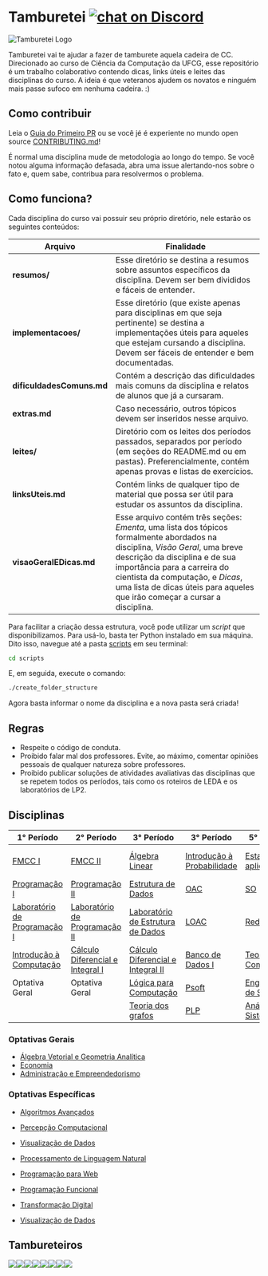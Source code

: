 
# Tamburetei [![chat on Discord](https://img.shields.io/discord/558293573494112257.svg?logo=discord)](https://discord.gg/UgR5WrY)
![Tamburetei Logo](https://i.imgur.com/FOgBKcI.png)

Tamburetei vai te ajudar a fazer de tamburete aquela cadeira de CC. Direcionado ao curso de Ciência da Computação da UFCG, esse repositório é um trabalho colaborativo contendo dicas, links úteis e leites das disciplinas do curso. A ideia é que veteranos ajudem os novatos e ninguém mais passe sufoco em nenhuma cadeira. :)

## Como contribuir

Leia o  [Guia do Primeiro PR](GuiaPrimeiroPR.md) ou se você jé é experiente no mundo open source [CONTRIBUTING.md](CONTRIBUTING.md)!

É normal uma disciplina mude de metodologia ao longo do tempo. Se você notou alguma informação defasada, abra uma issue alertando-nos sobre o fato e, quem sabe, contribua para resolvermos o problema.


## Como funciona?

Cada disciplina do curso vai possuir seu próprio diretório, nele estarão os seguintes conteúdos:

Arquivo | Finalidade
------- | -----------
**resumos/** | Esse diretório se destina a resumos sobre assuntos específicos da disciplina. Devem ser bem divididos e fáceis de entender.
**implementacoes/** | Esse diretório (que existe apenas para disciplinas em que seja pertinente) se destina a implementações úteis para aqueles que estejam cursando a disciplina. Devem ser fáceis de entender e bem documentadas.
**dificuldadesComuns.md** | Contém a descrição das dificuldades mais comuns da disciplina e relatos de alunos que já a cursaram.
**extras.md** | Caso necessário, outros tópicos devem ser inseridos nesse arquivo.
**leites/** | Diretório com os leites dos períodos passados, separados por período (em seções do README.md ou em pastas). Preferencialmente, contém apenas provas e listas de exercícios.
**linksUteis.md** | Contém links de qualquer tipo de material que possa ser útil para estudar os assuntos da disciplina.
**visaoGeralEDicas.md** | Esse arquivo contém três seções: *Ementa*, uma lista dos tópicos formalmente abordados na disciplina, *Visão Geral*, uma breve descrição da disciplina e de sua importância para a carreira do cientista da computação, e *Dicas*, uma lista de dicas úteis para aqueles que irão começar a cursar a disciplina.

Para facilitar a criação dessa estrutura, você pode utilizar um *script* que disponibilizamos. Para usá-lo, basta ter Python instalado em sua máquina. Dito isso, navegue até a pasta [scripts](scripts/) em seu terminal:

```sh
cd scripts
```

E, em seguida, execute o comando:
```sh
./create_folder_structure
```

Agora basta informar o nome da disciplina e a nova pasta será criada!

## Regras

- Respeite o código de conduta.
- Proibido falar mal dos professores. Evite, ao máximo, comentar opiniões pessoais de qualquer natureza sobre professores.
- Proibido publicar soluções de atividades avaliativas das disciplinas que se repetem todos os períodos, tais como os roteiros de LEDA e os laboratórios de LP2.


## Disciplinas

|   **1° Período**   | **2° Período**    | **3° Período**  | **3° Período**  | **5° Período**   | **6° Período**   | **7° Período**    | **8° Período**    | **9° Período**     |
| ---------------------------- | -------------------------------- | --------------------------------- | ----------------------------- | ----------------------- | ------------------------- | ------------ | ----------------------- | ------------------------ |
| [FMCC I](fmcc1/)  | [FMCC II](fmcc2/)  | [Álgebra<br>Linear](linear/) | [Introdução à Probabilidade](probabilidade/) | [Estatística<br>aplicada](estatistica/) | [Metodologia<br>Cientifica]() | [ATAL](atal/)         | [Projeto em Computação I]() | [Projeto em Computação II]() |
| [Programação I]() | [Programação II]() | [Estrutura de Dados](eda/)  | [OAC](oac/) | [SO](so/) | [Programação Concorrente](prog_concorrente/) | [Compiladores](compiladores/) | [Pré-TCC]() | [TCC]() |
| [Laboratório de Programação I]() | [Laboratório de Programação II]() | [Laboratório de Estrutura de Dados]() | [LOAC](loac/) | [Redes](redes/) | [Inteligência Artificial](ia/) | Optativa Geral | Optativa Geral | Optativa Específica |
| [Introdução à Computação](ic/) | [Cálculo Diferencial e Integral I](calculo1/) | [Cálculo Diferencial e Integral II](calculo2/) | [Banco de Dados I](bd/) | [Teoria da Computação](tc/) | Optativa Específica | Optativa Específica | Optativa Específica | Optativa Específica      
| Optativa Geral | Optativa Geral | [Lógica para Computação](logica/) | [Psoft](psoft/) | [Engenharia de Software](es/) | Optativa Específica | Optativa Específica | Optativa Específica | Optativa Específica |
| | | [Teoria dos grafos](grafos/) | [PLP](plp/) | [Análise de Sistemas](as/) | Optativa Específica | | | | Optativa Específica|

### Optativas Gerais

- [Álgebra Vetorial e Geometria Analítica](vetorial)
- [Economia](economia)
- [Administração e Empreendedorismo](administracao)

### Optativas Específicas

- [Algoritmos Avançados](aa)

- [Percepção Computacional](percepcao)
- [Visualização de Dados](visu)
- [Processamento de Linguagem Natural](pln)
- [Programação para Web](progweb)
- [Programação Funcional](funcional)
- [Transformação Digital](td)
- [Visualização de Dados](visu)







## Tambureteiros

[![](https://sourcerer.io/fame/thayannevls/OpenDevUFCG/Tamburetei/images/0)](https://sourcerer.io/fame/thayannevls/OpenDevUFCG/Tamburetei/links/0)[![](https://sourcerer.io/fame/thayannevls/OpenDevUFCG/Tamburetei/images/1)](https://sourcerer.io/fame/thayannevls/OpenDevUFCG/Tamburetei/links/1)[![](https://sourcerer.io/fame/thayannevls/OpenDevUFCG/Tamburetei/images/2)](https://sourcerer.io/fame/thayannevls/OpenDevUFCG/Tamburetei/links/2)[![](https://sourcerer.io/fame/thayannevls/OpenDevUFCG/Tamburetei/images/3)](https://sourcerer.io/fame/thayannevls/OpenDevUFCG/Tamburetei/links/3)[![](https://sourcerer.io/fame/thayannevls/OpenDevUFCG/Tamburetei/images/4)](https://sourcerer.io/fame/thayannevls/OpenDevUFCG/Tamburetei/links/4)[![](https://sourcerer.io/fame/thayannevls/OpenDevUFCG/Tamburetei/images/5)](https://sourcerer.io/fame/thayannevls/OpenDevUFCG/Tamburetei/links/5)[![](https://sourcerer.io/fame/thayannevls/OpenDevUFCG/Tamburetei/images/6)](https://sourcerer.io/fame/thayannevls/OpenDevUFCG/Tamburetei/links/6)[![](https://sourcerer.io/fame/thayannevls/OpenDevUFCG/Tamburetei/images/7)](https://sourcerer.io/fame/thayannevls/OpenDevUFCG/Tamburetei/links/7)
